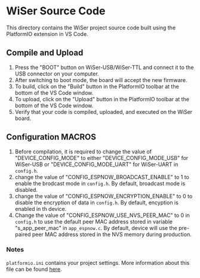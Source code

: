 # WiSer Source Code

This directory contains the WiSer project source code built using the PlatformIO extension in VS Code.

## Compile and Upload

1. Press the "BOOT" button on WiSer-USB/WiSer-TTL and connect it to the USB connector on your computer.
2. After switching to boot mode, the board will accept the new firmware.
3. To build, click on the "Build" button in the PlatformIO toolbar at the bottom of the VS Code window.
4. To upload, click on the "Upload" button in the PlatformIO toolbar at the bottom of the VS Code window.
5. Verify that your code is compiled, uploaded, and executed on the WiSer board.

## Configuration MACROS

1. Before compilation, it is required to change the value of "DEVICE_CONFIG_MODE" to either "DEVICE_CONFIG_MODE_USB" for WiSer-USB or "DEVICE_CONFIG_MODE_UART" for WiSer-UART in `config.h`.
2. change the value of "CONFIG_ESPNOW_BROADCAST_ENABLE" to 1 to enable the brodcast mode in `config.h`. By default, broadcast mode is disabled.
3. change the value of "CONFIG_ESPNOW_ENCRYPTION_ENABLE" to 0 to disable the encryption of data in `config.h`. By default, encyption is enabled in th device.
4. Change the value of "CONFIG_ESPNOW_USE_NVS_PEER_MAC" to 0 in `config.h` to use the default peer MAC address stored in variable "s_app_peer_mac" in `app_espnow.c`. By default, device will use the pre-paired peer MAC address stored in the NVS memory during production.

### Notes

`platformio.ini` contains your project settings. More information about this file can be found [here](https://docs.platformio.org/en/stable/projectconf/index.html).
